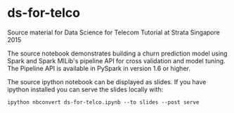# ds-for-telco
Source material for Data Science for Telecom Tutorial at Strata Singapore 2015

The source notebook demonstrates building a churn prediction model using Spark
and Spark MlLib's pipeline API for cross validation and model tuning. The Pipeline API is available in PySpark in version 1.6 or higher.

The source ipython notebook can be displayed as slides. If you have ipython
installed you can serve the slides locally with:

    ipython nbconvert ds-for-telco.ipynb --to slides --post serve


